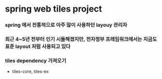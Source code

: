 # spring web tiles project

### spring 에서 전통적으로 아주 많이 사용하던 layouy 관리자
### 최근 4~5년 전부터 인기 시들해졌지만, 전자정부 프레임워크에서는 지금도 표준 layout 처럼 사용되고 있다

### tiles dependency 가져오기
* tiles-core, tiles-ex